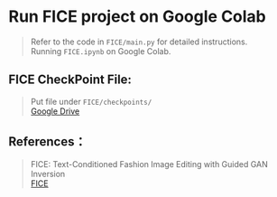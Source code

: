 # Run FICE project on Google Colab
>Refer to the code in `FICE/main.py` for detailed instructions.  
>Running `FICE.ipynb` on Google Colab.

## FICE CheckPoint File:
>Put file under `FICE/checkpoints/`  
>[Google Drive](https://drive.google.com/drive/folders/1fBxq_9X-bA_TM4t968PdWdKRkq668TF5?usp=sharing)

## References： 
>FICE: Text-Conditioned Fashion Image Editing with Guided GAN Inversion   
>[FICE](https://github.com/MartinPernus/FICE)
